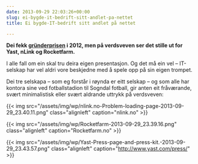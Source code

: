 ```yaml
---
date: 2013-09-29 22:03:26+00:00
slug: ei-bygde-it-bedrift-sitt-andlet-pa-nettet
title: Ei bygde-IT-bedrift sitt andlet på nettet

---
```


**Dei fekk [gründerprisen](http://helenorge.nho.no/sognogfjordane/article.php?articleID=14702&categoryID=13) i 2012, men på verdsveven ser det stille ut for Yast, nLink og Rocketfarm.**

I alle fall om ein skal tru deira eigen presentasjon. Og det må ein vel – IT-selskap har vel aldri vore beskjedne med å spele opp på sin eigen trompet.

<!--more-->

Dei tre selskapa – som eg forstår i røynda er eitt selskap – og som alle har kontora sine ved fotballstadion til Sogndal fotball, gir anten eit fråværande, svært minimalistisk eller svært aldrande uttrykk på verdsveven:

{{< img src="/assets/img/wp/nlink.no-Problem-loading-page-2013-09-29_23.40.11.png" class="alignleft" caption="nlink.no" >}}

{{< img src="/assets/img/wp/Rocketfarm-2013-09-29_23.39.16.png" class="alignleft" caption="Rocketfarm.no" >}}

{{< img src="/assets/img/wp/Yast-Press-page-and-press-kit.-2013-09-29_23.43.57.png" class="alignleft" caption="http://www.yast.com/press/" >}}


